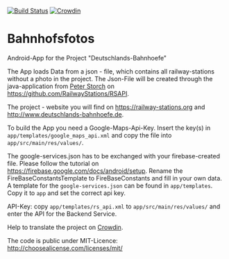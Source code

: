 [![Build Status](https://travis-ci.org/RailwayStations/RSAndroidApp.svg?branch=master)](https://travis-ci.org/RailwayStations/RSAndroidApp) [![Crowdin](https://d322cqt584bo4o.cloudfront.net/rsandroidapp/localized.svg)](https://crowdin.com/project/rsandroidapp)

# Bahnhofsfotos
Android-App for the Project "Deutschlands-Bahnhoefe"

The App loads Data from a json - file, which contains all railway-stations without a photo in the project. The Json-File will
be created through the java-application from [Peter Storch](https://github.com/pstorch) on https://github.com/RailwayStations/RSAPI.

The project - website you will find on https://railway-stations.org and http://www.deutschlands-bahnhoefe.de.


To build the App you need a Google-Maps-Api-Key. Insert the key(s) in `app/templates/google_maps_api.xml` and copy the file into `app/src/main/res/values/`.

The google-services.json has to be exchanged with your firebase-created file. Please follow the tutorial on https://firebase.google.com/docs/android/setup.
Rename the FireBaseConstantsTemplate to FireBaseConstants and fill in your own data.
A template for the `google-services.json` can be found in `app/templates`. Copy it to `app` and set the correct api key.

API-Key: copy `app/templates/rs_api.xml` to `app/src/main/res/values/` and enter the API for the Backend Service.

Help to translate the project on [Crowdin](https://crowdin.com/project/rsandroidapp).

The code is public under MIT-Licence: http://choosealicense.com/licenses/mit/
